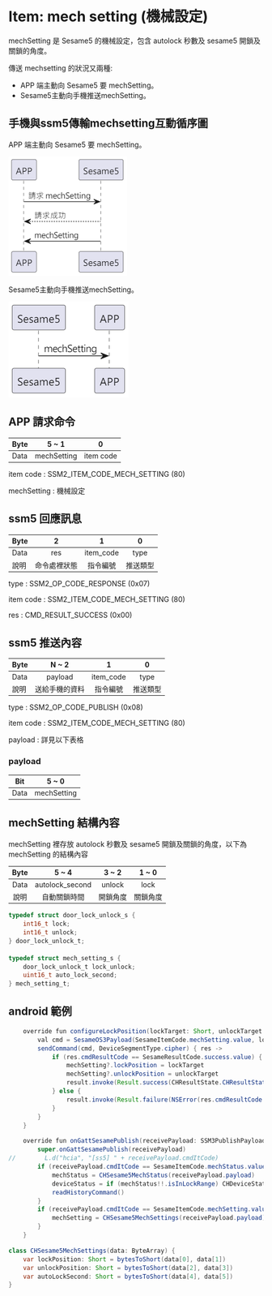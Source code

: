 # Item: mech setting (機械設定)

mechSetting 是 Sesame5 的機械設定，包含 autolock 秒數及 sesame5 開鎖及關鎖的角度。

傳送 mechsetting 的狀況又兩種:

- APP 端主動向 Sesame5 要 mechSetting。
- Sesame5主動向手機推送mechSetting。

## 手機與ssm5傳輸mechsetting互動循序圖

APP 端主動向 Sesame5 要 mechSetting。

<p align="left" >
  <img src="../src/mechSetting/APP_to_SSM5.png" alt="" title="">
</p>

Sesame5主動向手機推送mechSetting。

<p align="left" >
  <img src="../src/mechSetting/SSM5_to_APP.png" alt="" title="">
</p>

## APP 請求命令

| Byte |    5 ~ 1    |     0     |
|------|:-----------:|:---------:|
| Data | mechSetting | item code |

item code : SSM2_ITEM_CODE_MECH_SETTING (80)

mechSetting : 機械設定

## ssm5 回應訊息

| Byte |   2    |     1     |  0   |
|------|:------:|:---------:|:----:|
| Data |  res   | item_code | type |
| 說明   | 命令處裡狀態 |   指令編號    | 推送類型 |

type : SSM2_OP_CODE_RESPONSE (0x07)

item code : SSM2_ITEM_CODE_MECH_SETTING (80)

res : CMD_RESULT_SUCCESS (0x00)

## ssm5 推送內容

| Byte |  N ~ 2  |     1     |  0   |
|------|:-------:|:---------:|:----:|
| Data | payload | item_code | type |
| 說明   | 送給手機的資料 |   指令編號    | 推送類型 |

type : SSM2_OP_CODE_PUBLISH (0x08)

item code : SSM2_ITEM_CODE_MECH_SETTING (80)

payload : 詳見以下表格

### payload

| Bit  |    5 ~ 0    |
|------|:-----------:|
| Data | mechSetting |

## mechSetting 結構內容

mechSetting 裡存放 autolock 秒數及 sesame5 開鎖及關鎖的角度，以下為 mechSetting 的結構內容

| Byte |      5 ~ 4      | 3 ~ 2  | 1 ~ 0 |
|:----:|:---------------:|:------:|:-----:|
| Data | autolock_second | unlock | lock  |
|  說明  |     自動關鎖時間      |  開鎖角度  | 關鎖角度  |

```c
typedef struct door_lock_unlock_s {
    int16_t lock;
    int16_t unlock;
} door_lock_unlock_t;

typedef struct mech_setting_s {
    door_lock_unlock_t lock_unlock;
    uint16_t auto_lock_second;
} mech_setting_t;
```

## android 範例

```java
    override fun configureLockPosition(lockTarget: Short, unlockTarget: Short, result: CHResult<CHEmpty>) {
        val cmd = SesameOS3Payload(SesameItemCode.mechSetting.value, lockTarget.toReverseBytes() + unlockTarget.toReverseBytes())
        sendCommand(cmd, DeviceSegmentType.cipher) { res ->
            if (res.cmdResultCode == SesameResultCode.success.value) {
                mechSetting?.lockPosition = lockTarget
                mechSetting?.unlockPosition = unlockTarget
                result.invoke(Result.success(CHResultState.CHResultStateBLE(CHEmpty())))
            } else {
                result.invoke(Result.failure(NSError(res.cmdResultCode.toString(), "CBCentralManager", res.cmdResultCode.toInt())))
            }
        }
    }
```

``` java
    override fun onGattSesamePublish(receivePayload: SSM3PublishPayload) {
        super.onGattSesamePublish(receivePayload)
//        L.d("hcia", "[ss5] " + receivePayload.cmdItCode)
        if (receivePayload.cmdItCode == SesameItemCode.mechStatus.value) {
            mechStatus = CHSesame5MechStatus(receivePayload.payload)
            deviceStatus = if (mechStatus!!.isInLockRange) CHDeviceStatus.Locked else CHDeviceStatus.Unlocked
            readHistoryCommand()
        }
        if (receivePayload.cmdItCode == SesameItemCode.mechSetting.value) {
            mechSetting = CHSesame5MechSettings(receivePayload.payload)
        }
    }
```

```java
class CHSesame5MechSettings(data: ByteArray) {
    var lockPosition: Short = bytesToShort(data[0], data[1])
    var unlockPosition: Short = bytesToShort(data[2], data[3])
    var autoLockSecond: Short = bytesToShort(data[4], data[5])
}
```
